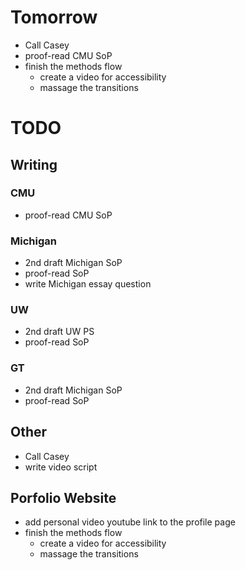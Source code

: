 
# Tomorrow

- Call Casey
- proof-read CMU SoP
- finish the methods flow
  - create a video for accessibility
  - massage the transitions

# TODO

## Writing

### CMU

- proof-read CMU SoP

### Michigan

- 2nd draft Michigan SoP
- proof-read SoP
- write Michigan essay question

### UW

- 2nd draft UW PS
- proof-read SoP

### GT

- 2nd draft Michigan SoP
- proof-read SoP

## Other

- Call Casey
- write video script

## Porfolio Website

- add personal video youtube link to the profile page
- finish the methods flow
  - create a video for accessibility
  - massage the transitions
